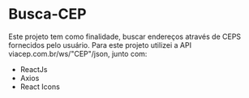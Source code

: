 # Busca-CEP

Este projeto tem como finalidade, buscar endereços através de CEPS fornecidos pelo usuário.
Para este projeto utilizei a API viacep.com.br/ws/"CEP"/json, junto com:
 - ReactJs
 - Axios
 - React Icons
